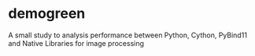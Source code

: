 # demogreen
A small study to analysis performance between Python, Cython, PyBind11 and Native Libraries for image processing
